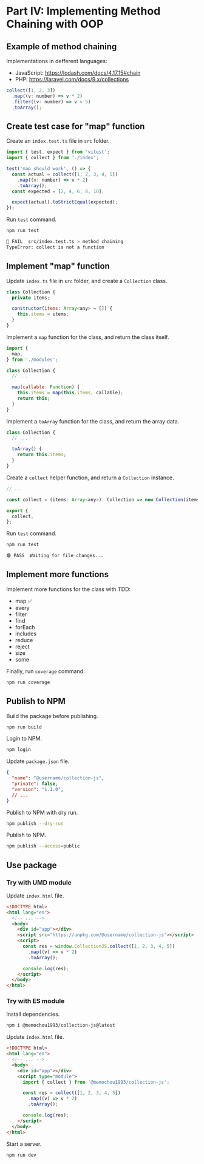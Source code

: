 # Part IV: Implementing Method Chaining with OOP

## Example of method chaining

Implementations in defferent languages:

- JavaScript: <https://lodash.com/docs/4.17.15#chain>
- PHP: <https://laravel.com/docs/9.x/collections>

```js
collect([1, 2, 3])
  .map((v: number) => v * 2)
  .filter((v: number) => v < 5)
  .toArray();
```

## Create test case for "map" function

Create an `index.test.ts` file in `src` folder.

```js
import { test, expect } from 'vitest';
import { collect } from './index';

test('map should work', () => {
  const actual = collect([1, 2, 3, 4, 5])
    .map((v: number) => v * 2)
    .toArray();
  const expected = [2, 4, 6, 8, 10];

  expect(actual).toStrictEqual(expected);
});
```

Run `test` command.

```bash
npm run test

🔴 FAIL  src/index.test.ts > method chaining
TypeError: collect is not a function
```

## Implement "map" function

Update `index.ts` file in `src` folder, and create a `Collection` class.

```js
class Collection {
  private items;

  constructor(items: Array<any> = []) {
    this.items = items;
  }
}
```

Implement a `map` function for the class, and return the class itself.

```js
import {
  map,
} from './modules';

class Collection {
  // ...

  map(callable: Function) {
    this.items = map(this.items, callable);
    return this;
  }
}
```

Implement a `toArray` function for the class, and return the array data.

```js
class Collection {
  // ...

  toArray() {
    return this.items;
  }
}
```

Create a `collect` helper function, and return a `Collection` instance.

```js
// ...

const collect = (items: Array<any>): Collection => new Collection(items);

export {
  collect,
};
```

Run `test` command.

```bash
npm run test

🟢 PASS  Waiting for file changes...
```

## Implement more functions

Implement more functions for the class with TDD:

- map ✅
- every
- filter
- find
- forEach
- includes
- reduce
- reject
- size
- some

Finally, run `coverage` command.

```bash
npm run coverage
```

## Publish to NPM

Build the package before publishing.

```bash
npm run build
```

Login to NPM.

```bash
npm login
```

Update `package.json` file.

```json
{
  "name": "@username/collection-js",
  "private": false,
  "version": "1.1.0",
  // ...
}
```

Publish to NPM with dry run.

```bash
npm publish --dry-run
```

Publish to NPM.

```bash
npm publish --access=public
```

## Use package

### Try with UMD module

Update `index.html` file.

```html
<!DOCTYPE html>
<html lang="en">
  <!-- ... -->
  <body>
    <div id="app"></div>
    <script src="https://unpkg.com/@username/collection-js"></script>
    <script>
      const res = window.CollectionJS.collect([1, 2, 3, 4, 5])
        .map((v) => v * 2)
        .toArray();

      console.log(res);
    </script>
  </body>
</html>
```

### Try with ES module

Install dependencies.

```bash
npm i @memochou1993/collection-js@latest
```

Update `index.html` file.

```html
<!DOCTYPE html>
<html lang="en">
  <!-- ... -->
  <body>
    <div id="app"></div>
    <script type="module">
      import { collect } from '@memochou1993/collection-js';

      const res = collect([1, 2, 3, 4, 5])
        .map((v) => v * 2)
        .toArray();

      console.log(res);
    </script>
  </body>
</html>
```

Start a server.

```bash
npm run dev
```

